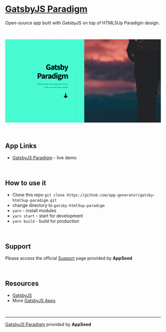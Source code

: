 # [GatsbyJS Paradigm](https://appseed.us/apps/gatsbyjs/gatsby-html5up-paradigm)

Open-source app built with GatsbyJS on top of HTML5Up Paradigm design. 

<br />

![GatsbyJS Paradigm - Gif animated intro.](https://github.com/app-generator/static/blob/master/products/gatsby-html5up-paradigm-intro.gif?raw=true)

<br />

## App Links

- [GatsbyJS Paradigm](https://gatsby-html5up-paradigm.appseed.us) - live demo

<br />

## How to use it
- Clone this repo `git clone https://github.com/app-generator/gatsby-html5up-paradigm.git`
- change directory to `gatsby-html5up-paradigm`
- `yarn` - install modules
- `yarn start` - start for development
- `yarn build` - build for production

<br />

## Support

Please access the official [Support](https://appseed.us/support) page provided by **AppSeed**

<br />

## Resources
 
 - [GatsbyJS](https://www.gatsbyjs.org/)
 - More [GatsbyJS Apps](https://appseed.us/apps/gatsbyjs)

<br />

---
[GatsbyJS Paradigm](https://appseed.us/apps/gatsbyjs/gatsby-html5up-paradigm) provided by **AppSeed**
